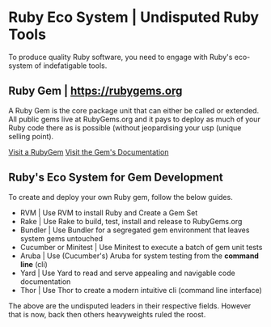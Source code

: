 
# Ruby Eco System | Undisputed Ruby Tools

To produce quality Ruby software, you need to engage with Ruby's eco-system of indefatigable tools.

## Ruby Gem | https://rubygems.org

A Ruby Gem is the core package unit that can either be called or extended. All public gems live at RubyGems.org and it pays to deploy as much of your Ruby code there as is possible (without jeopardising your usp (unique selling point).

[Visit a RubyGem](https://rubygems.org/gems/opensecret)
[Visit the Gem's Documentation](http://www.rubydoc.info/gems/opensecret)

## Ruby's Eco System for Gem Development

To create and deploy your own Ruby gem, follow the below guides.

- RVM | Use RVM to install Ruby and Create a Gem Set
- Rake | Use Rake to build, test, install and release to RubyGems.org
- Bundler | Use Bundler for a segregated gem environment that leaves system gems untouched
- Cucumber or Minitest | Use Minitest to execute a batch of gem unit tests
- Aruba | Use (Cucumber's) Aruba for system testing from the **command line** (cli)
- Yard | Use Yard to read and serve appealing and navigable code documentation
- Thor | Use Thor to create a modern intuitive cli (command line interface)

The above are the undisputed leaders in their respective fields. However that is now, back then others heavyweights ruled the roost.
